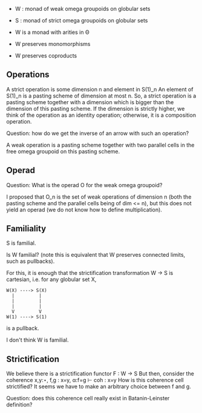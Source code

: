 - W : monad of weak omega groupoids on globular sets
- S : monad of strict omega groupoids on globular sets

- W is a monad with arities in Θ
- W preserves monomorphisms
- W preserves coproducts


## Operations

A strict operation is some dimension n and element in S(1)_n
An element of S(1)_n is a pasting scheme of dimension at most n.
So, a strict operation is a pasting scheme together with a dimension which is 
bigger than the dimension of this pasting scheme.
If the dimension is strictly higher, we think of the operation as an identity
operation; otherwise, it is a composition operation.


Question: how do we get the inverse of an arrow with such an operation?

A weak operation is a pasting scheme together with two parallel cells in the
free omega groupoid on this pasting scheme.

## Operad

Question: What is the operad O for the weak omega groupoid?

I proposed that O_n is the set of weak operations of dimension n (both the 
pasting scheme and the parallel cells being of dim <= n), but this does
not yield an operad (we do not know how to define multiplication).

## Familiality
S is familial. 

Is W familial? (note this is equivalent that W preserves connected limits, such
as pullbacks).

For this, it is enough that the strictification transformation
W → S is cartesian, i.e. for any globular set X,

```
W(X) ----> S(X)
  |         |
  |         |
  |         |
  V         V
W(1) ----> S(1)
```

is a pullback.

I don't think W is familial.

## Strictification

We believe there is a strictification functor F : W → S
But then, consider the coherence x,y:⋆, f,g : x=y, α:f=g  ⊢ coh : x=y
How is this coherence cell strictified? It seems we have to make an arbitrary
choice between f and g.

Question: does this coherence cell really exist in Batanin-Leinster definition?

